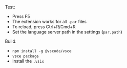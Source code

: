 Test:
- Press F5
- The extension works for all `.par` files
- To reload, press Ctrl+R/Cmd+R
- Set the language server path in the settings (`par.path`)

Build:
- `npm install -g @vscode/vsce`
- `vsce package`
- Install the `.vsix`